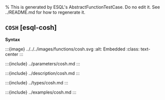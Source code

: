 % This is generated by ESQL's AbstractFunctionTestCase. Do no edit it. See ../README.md for how to regenerate it.

## `COSH` [esql-cosh]

**Syntax**

:::{image} ../../../images/functions/cosh.svg
:alt: Embedded
:class: text-center
:::


:::{include} ../parameters/cosh.md
:::

:::{include} ../description/cosh.md
:::

:::{include} ../types/cosh.md
:::

:::{include} ../examples/cosh.md
:::
